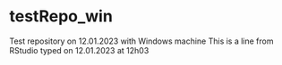 # testRepo_win
Test repository on 12.01.2023 with Windows machine
This is a line from RStudio typed on 12.01.2023 at 12h03